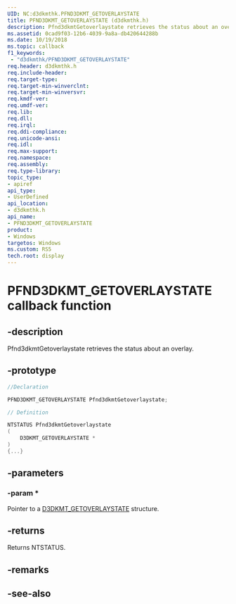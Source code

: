 ```yaml
---
UID: NC:d3dkmthk.PFND3DKMT_GETOVERLAYSTATE
title: PFND3DKMT_GETOVERLAYSTATE (d3dkmthk.h)
description: Pfnd3dkmtGetoverlaystate retrieves the status about an overlay.
ms.assetid: 0cad9f03-12b6-4039-9a8a-db420644288b
ms.date: 10/19/2018
ms.topic: callback
f1_keywords:
 - "d3dkmthk/PFND3DKMT_GETOVERLAYSTATE"
req.header: d3dkmthk.h
req.include-header:
req.target-type:
req.target-min-winverclnt:
req.target-min-winversvr:
req.kmdf-ver:
req.umdf-ver:
req.lib:
req.dll:
req.irql: 
req.ddi-compliance:
req.unicode-ansi:
req.idl:
req.max-support:
req.namespace:
req.assembly:
req.type-library: 
topic_type: 
- apiref
api_type: 
- UserDefined
api_location: 
- d3dkmthk.h
api_name: 
- PFND3DKMT_GETOVERLAYSTATE
product:
- Windows
targetos: Windows
ms.custom: RS5
tech.root: display
---
```


# PFND3DKMT_GETOVERLAYSTATE callback function

## -description

Pfnd3dkmtGetoverlaystate retrieves the status about an overlay.

## -prototype

```cpp
//Declaration

PFND3DKMT_GETOVERLAYSTATE Pfnd3dkmtGetoverlaystate; 

// Definition

NTSTATUS Pfnd3dkmtGetoverlaystate 
(
	D3DKMT_GETOVERLAYSTATE *
)
{...}

```

## -parameters

### -param * 

Pointer to a [D3DKMT_GETOVERLAYSTATE](ns-d3dkmthk-_d3dkmt_getoverlaystate.md) structure.

## -returns

Returns NTSTATUS.


## -remarks




## -see-also
